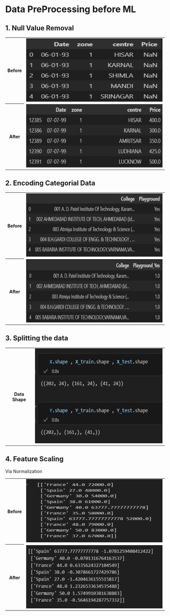 #  Data PreProcessing before ML 


<h2>1. Null Value Removal</h2>
<table>
  <tr>
    <th align="center">Before</th>
    <td><img src="img/1.png" alt="Before NaN removal" style="height: 200px; width: 100%;"/></td>
  </tr>
  <tr>
    <th align="center">After</th>
    <td><img src="img/2.png" alt="After NaN removal" style="height: 200px; width: 100%;"/></td>
  </tr>
</table>

<h2>2. Encoding Categorial Data</h2>
<table>
  <tr>
    <th align="center">Before</th>
    <td><img src="img/3.png" alt="Before OneHotEncoding" style="height: 200px; width: 100%;"/></td>
  </tr>
  <tr>
    <th align="center">After</th>
    <td><img src="img/4.png" alt="After OneHotEncoding" style="height: 200px; width: 100%;"/></td>
  </tr>
</table>

<h2>3. Splitting the data</h2>
<table>
  <tr>
    <th align="center">Data Shape</th>
    <td><img src="img/5.png" alt="Splitting of Data" style="height: 300px; width: 100%;"/></td>
  </tr>
</table>

<h2>4. Feature Scaling </h2>
Via Normalization
<table>
  <tr>
    <th align="center">Before</th>
    <td><img src="img/7.png" alt="Before Feature Scaling" style="height: 200px; width: 100%;"/></td>
  </tr>
  <tr>
    <th align="center">After</th>
    <td><img src="img/6.png" alt="After Feature Scaling" style="height: 200px; width: 100%;"/></td>
  </tr>
</table>